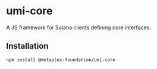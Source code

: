 # umi-core

A JS framework for Solana clients defining core interfaces.

## Installation

```sh
npm install @metaplex-foundation/umi-core
```
